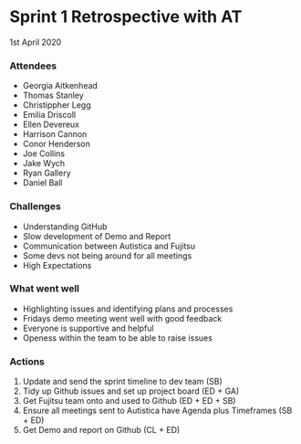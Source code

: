 # Sprint 1 Retrospective with AT 
1st April 2020
### Attendees
* Georgia Aitkenhead
* Thomas Stanley
* Christippher Legg
* Emilia Driscoll
* Ellen Devereux
* Harrison Cannon
* Conor Henderson
* Joe Collins
* Jake Wych
* Ryan Gallery
* Daniel Ball

### Challenges
* Understanding GitHub
* Slow development of Demo and Report
* Communication between Autistica and Fujitsu
* Some devs not being around for all meetings
* High Expectations

### What went well
*	Highlighting issues and identifying plans and processes
*	Fridays demo meeting went well with good feedback
*	Everyone is supportive and helpful
*	Openess within the team to be able to raise issues
### Actions
1. Update and send the sprint timeline to dev team (SB)
2. Tidy up Github issues and set up project board (ED + GA)
3. Get Fujitsu team onto and used to Github (ED + ED + SB)
4. Ensure all meetings sent to Autistica have Agenda plus Timeframes (SB + ED)
5. Get Demo and report on Github (CL + ED)

